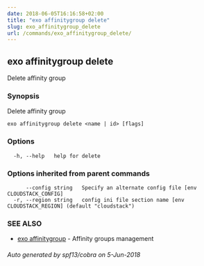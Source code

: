 ```yaml
---
date: 2018-06-05T16:16:58+02:00
title: "exo affinitygroup delete"
slug: exo_affinitygroup_delete
url: /commands/exo_affinitygroup_delete/
---
```

## exo affinitygroup delete

Delete affinity group

### Synopsis

Delete affinity group

```
exo affinitygroup delete <name | id> [flags]
```

### Options

```
  -h, --help   help for delete
```

### Options inherited from parent commands

```
      --config string   Specify an alternate config file [env CLOUDSTACK_CONFIG]
  -r, --region string   config ini file section name [env CLOUDSTACK_REGION] (default "cloudstack")
```

### SEE ALSO

* [exo affinitygroup](/commands/exo_affinitygroup/)	 - Affinity groups management

###### Auto generated by spf13/cobra on 5-Jun-2018

